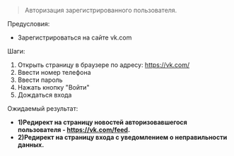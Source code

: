 > Авторизация зарегистрированного пользователя.  

Предусловия:
- Зарегистрироваться на сайте vk.com   

Шаги:  
1) Открыть страницу в браузере по адресу: https://vk.com/
2) Ввести номер телефона
3) Ввести пароль
4) Нажать кнопку "Войти"
5) Дождаться входа

Ожидаемый результат:
- **1)Редирект на страницу новостей авторизовавшегося пользователя - https://vk.com/feed.**
- **2)Редирект на страницу входа с уведомлением о неправильности данных.**